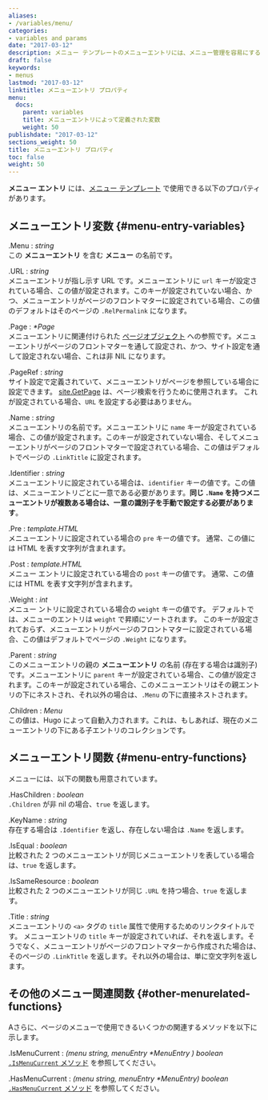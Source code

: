 ```yaml
---
aliases:
- /variables/menu/
categories:
- variables and params
date: "2017-03-12"
description: メニュー テンプレートのメニューエントリには、メニュー管理を容易にする特定の変数と関数があります。
draft: false
keywords:
- menus
lastmod: "2017-03-12"
linktitle: メニューエントリ プロパティ
menu:
  docs:
    parent: variables
    title: メニューエントリによって定義された変数
    weight: 50
publishdate: "2017-03-12"
sections_weight: 50
title: メニューエントリ プロパティ
toc: false
weight: 50
---
```


**メニュー エントリ** には、[メニュー テンプレート][menu-template] で使用できる以下のプロパティがあります。

## メニューエントリ変数 {#menu-entry-variables}

.Menu
: _string_  
この **メニューエントリ** を含む **メニュー** の名前です。

.URL
: _string_  
メニューエントリが指し示す URL です。メニューエントリに `url` キーが設定されている場合、この値が設定されます。このキーが設定されていない場合、かつ、メニューエントリがページのフロントマターに設定されている場合、この値のデフォルトはそのページの `.RelPermalink` になります。

.Page
: _\*Page_  
メニューエントリに関連付けられた [ページオブジェクト][page-object] への参照です。メニューエントリがページのフロントマターを通して設定され、かつ、サイト設定を通して設定されない場合、これは非 NIL になります。

.PageRef
: _string_   
サイト設定で定義されていて、メニューエントリがページを参照している場合に設定できます。 [site.GetPage](/function/getpage/) は、ページ検索を行うために使用されます。 これが設定されている場合、`URL` を設定する必要はありません。

.Name
: _string_  
メニューエントリの名前です。メニューエントリに `name` キーが設定されている場合、この値が設定されます。このキーが設定されていない場合、そしてメニューエントリがページのフロントマターで設定されている場合、この値はデフォルトでページの `.LinkTitle` に設定されます。

.Identifier
: _string_  
メニューエントリに設定されている場合は、`identifier` キーの値です。この値は、メニューエントリごとに一意である必要があります。**同じ `.Name` を持つメニューエントリが複数ある場合は、一意の識別子を手動で設定する必要があります**。

.Pre
: _template.HTML_  
メニューエントリに設定されている場合の `pre` キーの値です。 通常、この値には HTML を表す文字列が含まれます。

.Post
: _template.HTML_  
メニュー エントリに設定されている場合の `post` キーの値です。 通常、この値には HTML を表す文字列が含まれます。

.Weight
: _int_  
メニュー ントリに設定されている場合の `weight` キーの値です。 デフォルトでは、メニューのエントリは `weight` で昇順にソートされます。 このキーが設定されておらず、メニューエントリがページのフロントマターに設定されている場合、この値はデフォルトでページの `.Weight` になります。

.Parent
: _string_  
このメニューエントリの親の **メニューエントリ** の名前 (存在する場合は識別子) です。メニューエントリに `parent` キーが設定されている場合、この値が設定されます。このキーが設定されている場合、このメニューエントリはその親エントリの下にネストされ、それ以外の場合は、`.Menu` の下に直接ネストされます。

.Children
: _Menu_  
この値は、Hugo によって自動入力されます。これは、もしあれば、現在のメニューエントリの下にある子エントリのコレクションです。

## メニューエントリ関数 {#menu-entry-functions}

メニューには、以下の関数も用意されています。

.HasChildren
: _boolean_  
`.Children` が非 nil の場合、`true` を返します。

.KeyName
: _string_  
存在する場合は `.Identifier` を返し、存在しない場合は `.Name` を返します。

.IsEqual
: _boolean_  
比較された 2 つのメニューエントリが同じメニューエントリを表している場合は、`true` を返します。

.IsSameResource
: _boolean_  
比較された 2 つのメニューエントリが同じ `.URL` を持つ場合、`true` を返します。

.Title
: _string_  
メニューエントリの `<a>` タグの `title` 属性で使用するためのリンクタイトルです。 メニューエントリの `title` キーが設定されていれば、それを返します。そうでなく、メニューエントリがページのフロントマターから作成された場合は、そのページの `.LinkTitle` を返します。それ以外の場合は、単に空文字列を返します。

## その他のメニュー関連関数 {#other-menurelated-functions}

Aさらに、ページのメニューで使用できるいくつかの関連するメソッドを以下に示します。

.IsMenuCurrent
: _(menu string, menuEntry *MenuEntry ) boolean_  
[`.IsMenuCurrent` メソッド](/function/ismenucurrent/) を参照してください。

.HasMenuCurrent
: _(menu string, menuEntry *MenuEntry) boolean_  
[`.HasMenuCurrent` メソッド](/function/hasmenucurrent/) を参照してください。

[menu-template]: /templates/menu-templates/
[page-object]: /variables/page/
